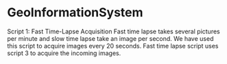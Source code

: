 # GeoInformationSystem

Script 1: Fast Time-Lapse Acquisition
Fast time lapse takes several pictures per minute and slow time lapse take an image per second. We have used this script to acquire images every 20 seconds. Fast time lapse script uses script 3 to acquire the incoming images.

